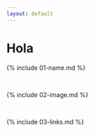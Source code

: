 ```yaml
---
layout: default
---
```

# Hola
{% include 01-name.md %}

<br>

{% include 02-image.md %}

<br>

{% include 03-links.md %}

